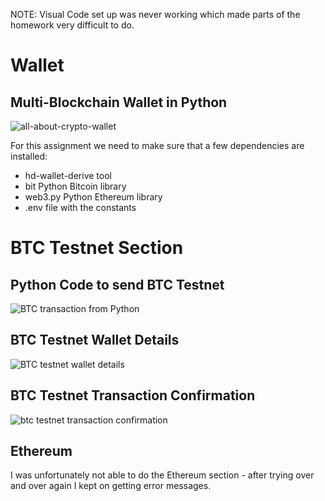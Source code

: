 NOTE: Visual Code set up was never working which made parts of the homework very difficult to do.


# Wallet
## Multi-Blockchain Wallet in Python
![all-about-crypto-wallet](https://user-images.githubusercontent.com/74984280/117548411-d979e680-b002-11eb-825a-8e5df166e403.jpg)

For this assignment we need to make sure that a few dependencies are installed: 
  
- hd-wallet-derive tool  
- bit Python Bitcoin library  
- web3.py Python Ethereum library  
- .env file with the constants  

# BTC Testnet Section
## Python Code to send BTC Testnet
![BTC transaction from Python](https://user-images.githubusercontent.com/74984280/117548512-6c1a8580-b003-11eb-8c69-83ba83bb3de5.png)


## BTC Testnet Wallet Details
![BTC testnet wallet details](https://user-images.githubusercontent.com/74984280/117548522-750b5700-b003-11eb-8bfc-5743ec30a930.png)

## BTC Testnet Transaction Confirmation
![btc testnet transaction confirmation](https://user-images.githubusercontent.com/74984280/117548530-805e8280-b003-11eb-819f-71d2505b5867.png)


## Ethereum
I was unfortunately not able to do the Ethereum section - after trying over and over again I kept on getting error messages.

